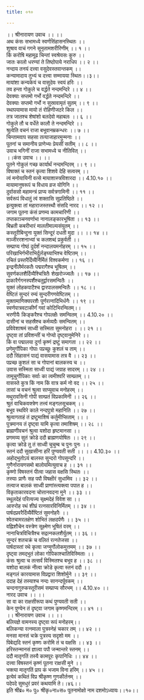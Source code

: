 ```yaml
---
title: ०१०

---
```

।। श्रीनारायण उवाच ।। ।।  
अथ कंसः सभामध्ये स्वर्णसिंहासनस्थितः ।।  
शुश्राव वाचं गगने सूनृतामशरीरिणीम् ।। १ ।।  
किं करोषि महामूढ चिन्तां स्वश्रेयसः कुरु ।।  
जातः कालो धरण्यां ते तिष्ठोपाये नराधिप ।। २ ।।  
नन्दाय तनयं दत्त्वा वसुदेवस्तवान्तकम् ।।  
कन्यामादाय तुभ्यं च दत्त्वा सम्मायया स्थितः।।३।।  
मायांशा कन्यकेयं च वासुदेवः स्वयं हरिः ।।  
तव हन्ता गोकुले च वर्द्धते नन्दमन्दिरे ।। ४ ।।  
देवक्याः सप्तमो गर्भो वर्द्धते नन्दमन्दिरे ।।  
देवक्याः सप्तमो गर्भो न सुस्रावामृतं सुतम् ।। ९ ।।  
स्थापयामास मायो तं रोहिणीजठरे किल ।।  
तत्र जातश्च शेषांशो बलदेवो महाबलः ।। ६ ।।  
गोकुले तौ च वर्धेते कालौ ते नन्दमन्दिरे ।।  
श्रुत्वेति वचनं राजा बभूवानम्रकन्धरः ।। ७ ।।  
चिन्तामवाप सहसा तत्याजाहारमुन्मनाः ।।  
पूतनां च समानीय प्राणेभ्यः प्रेयसीं सतीम् ।। ८ ।।  
उवाच भगिनीं राजा सभामध्ये च नीतिवित् ।।  
।।कंस उवाच ।। ।।  
पूतने गोकुलं गच्छ कार्यार्थं नन्दमन्दिरम् ।। ९ ।।  
विषाक्तं च स्तनं कृत्वा शिशवे देहि सत्वरम् ।।  
त्वं मनोयायिनी वत्से मायाशास्त्रविशारदा ।। 4.10.१० ।।  
मायामानुषरूपं च विधाय व्रज योगिनि ।।  
दुर्वाससो महामन्त्रं प्राप्य सर्वत्रगामिनी ।। ११ ।।  
सर्वरूपं विधातुं त्वं शक्तासि सुप्रतिष्ठिते ।।  
इत्युक्त्वा तां महाराजस्तस्थौ संसदि नारद ।। १२ ।।  
जगाम पूतना कंसं प्रणम्य कामचारिणी ।।  
तप्तकाञ्चनवर्णाभा नानालङ्कारभूषिता ।। १३ ।।  
बिभ्रती कबरीभारं मालतीमाल्यसंयुतम् ।।  
कस्तूरीबिन्दुना युक्तं सिन्दूरं दधती मुदा ।। ।। १४ ।।  
मञ्जीररशनाभ्यां च कलशब्दं प्रकुर्वती ।।  
सम्प्राप्य गोष्ठं दुर्दर्शं नन्दालयमनोहरम् ।। १५ ।।  
परिखाभिर्गभीराभिर्दुर्लङ्घ्याभिश्च वेष्टितम् ।।  
रचितं प्रस्तरैर्दिव्यैर्निर्मितं विश्वकर्मणा ।। १६ ।।  
इन्द्रनीलैर्मरकतैः पद्मरागैश्च भूषितम् ।।  
सुवर्णकलशैर्दिव्यैश्चित्रितैः शेखरोज्ज्वलैः ।। १७ ।।  
प्राकारैर्गगनस्पर्शैश्चतुर्द्वारसमन्वितैः ।।  
युक्तं लोहकपाटैश्च द्वारपालसमन्वितैः ।। १८ ।।  
वेष्टितं सुन्दरं रम्यं सुन्दरीगणवेष्टितम् ।।  
मुक्तामाणिक्यपरशैः पूर्णरत्नादिभिर्धनैः ।। १९ ।।  
स्वर्णपात्रवटाकीर्णं गवां कोटिभिरन्वितम्।।  
भरणीयैः किङ्करैश्च गोपलक्षैः समन्वितम् ।। 4.10.२० ।।  
दासीनां च सहस्रैश्च कर्मव्यग्रैः समन्वितम् ।।  
प्रविवेशाश्रमं साध्वी सस्मिता सुमनोहरा । ।। २१ ।।  
दृष्ट्वा तां प्रविशन्तीं च गोप्यो दृष्ट्वानुमेनिरे ।।  
किं वा पद्मालया दुर्गा कृष्णं द्रष्टुं समागता ।। २२ ।।  
प्रणेमुर्गोपिका गोपाः पप्रच्छुः कुशलं च ताम् ।।  
ददौ सिंहासनं पाद्यं वासयामास तत्र वै ।। २३ ।।  
पप्रच्छ कुशलं सा च गोपानां बालकस्य च ।।  
उवास सस्मिता साध्वी पाद्यं जग्राह सादरम् ।। २४ ।।  
तामूचुर्गोपिकाः सर्वाः का त्वमीश्वरि साम्प्रतम् ।।  
वासस्ते कुत्र किं नाम किं वात्र कर्म नो वद ।। २५ ।।  
तासां च वचनं श्रुत्वा साप्युवाच मनोहरम् ।।  
मथुरावसिनी गोपी साम्प्रतं विप्रकामिनी ।। २६ ।।  
श्रुतं वाचिकवक्त्रेण तत्त्वं मङ्गलसूचकम् ।।  
बभूव स्थविरे काले नन्दपुत्रो महानिति ।। २७ ।।  
श्रुत्वागताहं तं द्रष्टुमाशिषं कर्तुमीप्सिताम् ।। ।  
पुत्रमानय तं दृष्ट्वा यामि कृत्वा तमाशिषम् ।। २८ ।।  
ब्राह्मणीवचनं श्रुत्वा यशोदा हृष्टमानसा ।।  
प्रणमय्य सुतं क्रोडे ददौ ब्राह्मणयोषितः ।। २९ ।।  
कृत्वा क्रोडे तु तं साध्वी चुचुम्ब च पुनः पुनः ।।  
स्तनं ददौ सुखासीना हरिं पुण्यवती सती ।। ।। 4.10.३० ।।  
अहोद्भुतोऽयं बालस्त सुन्दरो गोपसुन्दरि ।।  
गुणैर्नारायणसमो बालोयमित्युवाच ह ।। ३१ ।।  
कृष्णो विषस्तनं पीत्वा जहास वक्षसि स्थितः ।।  
तस्याः प्राणैः सह पपौ विषक्षीरं सुधामिव ।। ३२ ।।  
तत्याज बालकं साध्वी प्राणांस्त्यक्त्वा पपात ह ।।  
विकृताकारवदना चोत्तानवदना मुने ।। ३३ ।।  
स्थूलदेहं परित्यज्य सृक्ष्मदेहं विवेश सा ।।  
आरुरोह रथं शीघ्रं रत्नसारविनिर्मितम् ।। ३४ ।।  
पार्षदप्रवरैर्दिव्यैर्वेष्टितं सुमनोहरैः ।।  
श्वेतचामरलक्षेण शोभितं लक्षदर्पणैः ।। ३५ ।।  
वह्निशौचेन वस्त्रेण सूक्ष्मेण भूषितं वरम् ।।  
नानाचित्रविचित्रैश्च सद्रत्नकलशैर्युतम् ।। ३६ ।।  
सुन्दरं शतचक्रं च वलितं रत्नतेजसा ।।  
पार्षदास्तां रथे कृत्वा जग्मुर्गोलोकमुत्तमम् ।। ३७ ।।  
दृष्ट्वा तमद्भुतं लोका गोपिकाश्चातिविस्मिताः ।।  
कंसः श्रुत्वा च तत्सर्वं विस्मितश्च बभूव ह ।। ३८ ।।  
यशोदा बालकं नीत्वा क्रोडे कृत्वा स्तनं ददौ ।।  
मङ्गलं कारयामास विप्रद्वारा शिशोर्मुने ।। ३९ ।।  
ददाह देहं तस्याश्च नन्दः सानन्दर्पूवकम् ।।  
चन्दनागुरुकस्तूरीसमं सम्प्राप्य सौरभम् ।। 4.10.४० ।।  
नारद उवाच ।। ।।  
सा वा का राक्षसीरूपा कथं पुण्यवती सती ।।  
केन पुण्येन तं दृष्ट्वा जगाम कृष्णमन्दिरम् ।। ४१ ।।  
।। श्रीनारायण उवाच ।। ।।  
बलियज्ञे वामनस्य दृष्ट्वा रूपं मनोहरम्।।  
बलिकन्या रत्नमाला पुत्रस्नेहं चकार तम् ।। ४२ ।।  
मनसा मानसं चक्रे पुत्रस्य सदृशो मम ।।  
पिबेद्यदि स्तनं कृष्णः करोमि तं च वक्षसि ।। ४३ ।।  
हरिस्तन्मानसं ज्ञात्वा पपौ जन्मान्तरे स्तनम् ।।  
ददौ मातृगतिं तस्यै कामपूरः कृपानिधिः ।। ४४ ।।  
दत्त्वा विषस्तनं कृष्णं पूतना राक्षसी मुने ।।  
भक्त्या मातृगतिं प्राप कं भजाम विना हरिम् ।। ४५ ।।  
इत्येवं कथितं विप्र श्रीकृष्ण गुणकीर्तनम् ।।  
पदेपदे सुमधुरं प्रवरं कथयामि ते।।४६।।  
इति श्रीब्र० म० पु० श्रीकृ०ना०स० पूतनामोक्षो नाम दशमोऽध्यायः।।१०।।